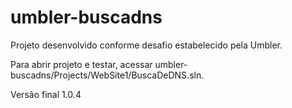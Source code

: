 # umbler-buscadns

Projeto desenvolvido conforme desafio estabelecido pela Umbler.

Para abrir projeto e testar, acessar umbler-buscadns/Projects/WebSite1/BuscaDeDNS.sln.

Versão final 1.0.4
